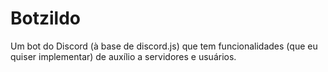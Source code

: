 # Botzildo
Um bot do Discord (à base de discord.js) que tem funcionalidades (que eu quiser implementar) de auxílio a servidores e usuários.
